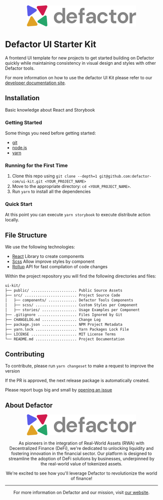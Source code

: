 <span align="center">

<a href="https://www.defactor.com"><img width="360" alt="Defactor Logo" src="https://raw.githubusercontent.com/defactor-com/.github/main/workflows/images/defactor-logo-grey.png"></img></a>

</span>

# Defactor UI Starter Kit

A frontend UI template for new projects to get started building on Defactor quickly while maintaining consistency in visual design and styles with other Defactor tools.

For more information on how to use the defactor UI Kit please refer to our [developer documentation site](https://defactor.dev/docs/front-end-ui/react-components).

## Installation

Basic knowledge about React and Storybook

### Getting Started

Some things you need before getting started:

- [git](https://git-scm.com/)
- [node.js](https://nodejs.org/es/)
- [yarn](https://yarnpkg.com/)

### Running for the First Time

1. Clone this repo using `git clone --depth=1 git@github.com:defactor-com/ui-kit.git <YOUR_PROJECT_NAME>`
2. Move to the appropriate directory: `cd <YOUR_PROJECT_NAME>`.
3. Run `yarn` to install all the dependencies

### Quick Start

At this point you can execute `yarn storybook` to execute distribute action locally.

## File Structure

We use the following technologies:

- [React](https://es.react.dev/) Library to create components
- [Scss](https://sass-lang.com/) Allow improve styles by component
- [Rollup](https://rollupjs.org/) API for fast compilation of code changes

Within the project repository you will find the following directories and files:

```
ui-kit/
├── public/ ..................... Public Source Assets
├── src/ ........................ Project Source Code
│   ├── components/ ............. Defactor Tools Components
│   ├── scss/ ................... Custom Styles per Component
│   ├── stories/ ................ Usage Examples per Component
├── .gitignore .................. Files Ignored by Git
├── CHANGELOG.md ................ Change Log
├── package.json ................ NPM Project Metadata
├── yarn.lock ................... Yarn Packages Lock File
├── LICENSE ..................... MIT License Terms
└── README.md ................... Project Documentation
```

## Contributing

To contribute, please run `yarn changeset` to make a request to improve the version

If the PR is approved, the next release package is automatically created.

Please report bugs big and small by [opening an issue](https://github.com/defactor-com/ui-kit/issues)

## About Defactor

<span align="center">

<a href="https://www.defactor.com"><img width="360" alt="Defactor Logo" src="https://raw.githubusercontent.com/defactor-com/.github/main/workflows/images/defactor-logo-grey.png"></img></a>

As pioneers in the integration of Real-World Assets (RWA) with Decentralized Finance (DeFi), we're dedicated to unlocking liquidity and fostering innovation in the financial sector. Our platform is designed to streamline the adoption of DeFi solutions by businesses, underpinned by the real-world value of tokenized assets.

We're excited to see how you'll leverage Defactor to revolutionize the world of finance!

---

For more information on Defactor and our mission, visit [our website](https://www.defactor.com/).

</span>
